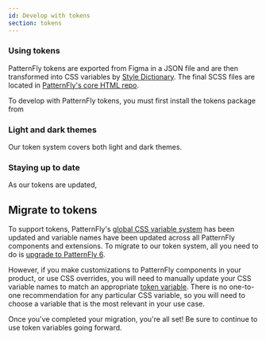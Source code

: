 ```yaml
---
id: Develop with tokens
section: tokens
---
```


### Using tokens 

PatternFly tokens are exported from Figma in a JSON file and are then transformed into CSS variables by [Style Dictionary](https://amzn.github.io/style-dictionary/#/). The final SCSS files are located in [PatternFly's core HTML repo](https://github.com/patternfly/patternfly/tree/v6/src/patternfly/base/tokens).

To develop with PatternFly tokens, you must first install the tokens package from 

### Light and dark themes

Our token system covers both light and dark themes. 

### Staying up to date

As our tokens are updated, 

## Migrate to tokens

To support tokens, PatternFly's [global CSS variable system](/developer-resources/global-css-variables) has been updated and variable names have been updated across all PatternFly components and extensions. To migrate to our token system, all you need to do is [upgrade to PatternFly 6](/get-started/upgrade).

However, if you make customizations to PatternFly components in your product, or use CSS overrides, you will need to manually update your CSS variable names to match an appropriate [token variable](). There is no one-to-one recommendation for any particular CSS variable, so you will need to choose a variable that is the most relevant in your use case.

Once you've completed your migration, you're all set! Be sure to continue to use token variables going forward. 